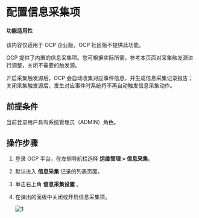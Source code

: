 # 配置信息采集项

<main id="notice" type='notice'>
<h4>功能适用性</h4>
<p>该内容仅适用于 OCP 企业版，OCP 社区版不提供此功能。</p>
</main>

OCP 提供了内置的信息采集项。您可根据实际所需，参考本页面对采集触发源进行调整，关闭不需要的触发源。

开启采集触发源后，OCP 会自动收集对应事件信息，并生成信息采集记录报告；关闭采集触发源后，发生对应事件时系统将不再自动触发信息采集动作。

## 前提条件

当前登录用户具有系统管理员（ADMIN）角色。

## 操作步骤

1. 登录 OCP 平台，在左侧导航栏选择 **运维管理 > 信息采集**。

2. 默认进入 **信息采集** 记录的列表页面。

3. 单击右上角 **信息采集设置** 。

4. 在弹出的面板中关闭或开启信息采集项。

    ![1](https://obbusiness-private.oss-cn-shanghai.aliyuncs.com/doc/img/ocp/432/%E4%BF%A1%E6%81%AF%E9%87%87%E9%9B%86%E8%AE%BE%E7%BD%AE.png)
